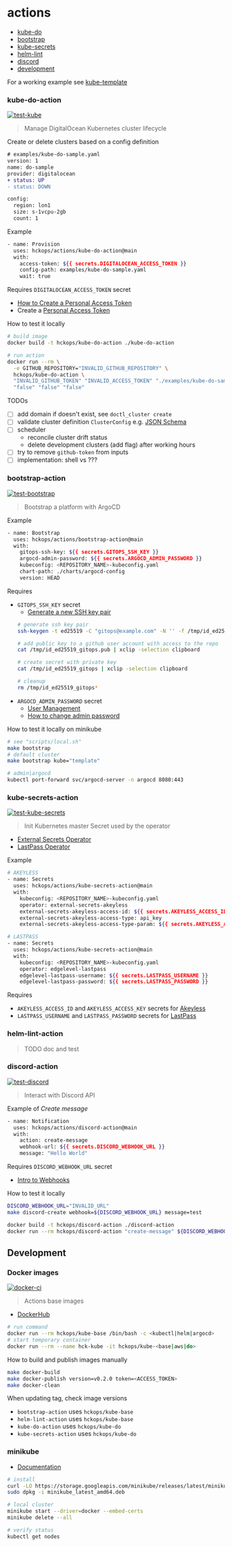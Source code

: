 # actions

* [kube-do](#kube-do-action)
* [bootstrap](#bootstrap-action)
* [kube-secrets](#kube-secrets-action)
* [helm-lint](#helm-lint-action)
* [discord](#discord-action)
* [development](#development)

For a working example see [kube-template](https://github.com/hckops/kube-template/blob/main/.github/workflows/kube-do.yml)

### kube-do-action

[![test-kube](https://github.com/hckops/actions/actions/workflows/test-kube.yml/badge.svg)](https://github.com/hckops/actions/actions/workflows/test-kube.yml)

> Manage DigitalOcean Kubernetes cluster lifecycle

Create or delete clusters based on a config definition
```diff
# examples/kube-do-sample.yaml
version: 1
name: do-sample
provider: digitalocean
+ status: UP
- status: DOWN

config:
  region: lon1
  size: s-1vcpu-2gb
  count: 1
```

Example
```bash
- name: Provision
  uses: hckops/actions/kube-do-action@main
  with:
    access-token: ${{ secrets.DIGITALOCEAN_ACCESS_TOKEN }}
    config-path: examples/kube-do-sample.yaml
    wait: true
```

Requires `DIGITALOCEAN_ACCESS_TOKEN` secret
* [How to Create a Personal Access Token](https://docs.digitalocean.com/reference/api/create-personal-access-token)
* Create a [Personal Access Token](https://cloud.digitalocean.com/account/api/tokens)

How to test it locally
```bash
# build image
docker build -t hckops/kube-do-action ./kube-do-action

# run action
docker run --rm \
  -e GITHUB_REPOSITORY="INVALID_GITHUB_REPOSITORY" \
  hckops/kube-do-action \
  "INVALID_GITHUB_TOKEN" "INVALID_ACCESS_TOKEN" "./examples/kube-do-sample.yaml" \
  "false" "false" "false"
```

TODOs
- [ ] add domain if doesn't exist, see `doctl_cluster create`
- [ ] validate cluster definition `ClusterConfig` e.g. [JSON Schema](http://json-schema.org)
- [ ] scheduler
    * reconcile cluster drift status
    * delete development clusters (add flag) after working hours
- [ ] try to remove `github-token` from inputs
- [ ] implementation: shell vs ???

### bootstrap-action

[![test-bootstrap](https://github.com/hckops/actions/actions/workflows/test-bootstrap.yml/badge.svg)](https://github.com/hckops/actions/actions/workflows/test-bootstrap.yml)

> Bootstrap a platform with ArgoCD

Example
```bash
- name: Bootstrap
  uses: hckops/actions/bootstrap-action@main
  with:
    gitops-ssh-key: ${{ secrets.GITOPS_SSH_KEY }}
    argocd-admin-password: ${{ secrets.ARGOCD_ADMIN_PASSWORD }}
    kubeconfig: <REPOSITORY_NAME>-kubeconfig.yaml
    chart-path: ./charts/argocd-config
    version: HEAD
```

Requires
* `GITOPS_SSH_KEY` secret
    - [Generate a new SSH key pair](https://help.github.com/en/articles/generating-a-new-ssh-key-and-adding-it-to-the-ssh-agent#generating-a-new-ssh-key)
    ```bash
    # generate ssh key pair
    ssh-keygen -t ed25519 -C "gitops@example.com" -N '' -f /tmp/id_ed25519_gitops

    # add public key to a github user account with access to the repo
    cat /tmp/id_ed25519_gitops.pub | xclip -selection clipboard

    # create secret with private key
    cat /tmp/id_ed25519_gitops | xclip -selection clipboard

    # cleanup
    rm /tmp/id_ed25519_gitops*
    ```
* `ARGOCD_ADMIN_PASSWORD` secret
    - [User Management](https://argo-cd.readthedocs.io/en/stable/operator-manual/user-management)
    - [How to change admin password](https://argo-cd.readthedocs.io/en/stable/faq/#i-forgot-the-admin-password-how-do-i-reset-it)

How to test it locally on minikube
```bash
# see "scripts/local.sh"
make bootstrap
# default cluster
make bootstrap kube="template"

# admin|argocd
kubectl port-forward svc/argocd-server -n argocd 8080:443
```

### kube-secrets-action

[![test-kube-secrets](https://github.com/hckops/actions/actions/workflows/test-kube-secrets.yml/badge.svg)](https://github.com/hckops/actions/actions/workflows/test-kube-secrets.yml)

> Init Kubernetes master Secret used by the operator

* [External Secrets Operator](https://external-secrets.io)
* [LastPass Operator](https://github.com/edgelevel/lastpass-operator)

Example
```bash
# AKEYLESS
- name: Secrets
  uses: hckops/actions/kube-secrets-action@main
  with:
    kubeconfig: <REPOSITORY_NAME>-kubeconfig.yaml
    operator: external-secrets-akeyless
    external-secrets-akeyless-access-id: ${{ secrets.AKEYLESS_ACCESS_ID }}
    external-secrets-akeyless-access-type: api_key
    external-secrets-akeyless-access-type-param: ${{ secrets.AKEYLESS_ACCESS_KEY }}

# LASTPASS
- name: Secrets
  uses: hckops/actions/kube-secrets-action@main
  with:
    kubeconfig: <REPOSITORY_NAME>-kubeconfig.yaml
    operator: edgelevel-lastpass
    edgelevel-lastpass-username: ${{ secrets.LASTPASS_USERNAME }}
    edgelevel-lastpass-password: ${{ secrets.LASTPASS_PASSWORD }}
```

Requires
* `AKEYLESS_ACCESS_ID` and `AKEYLESS_ACCESS_KEY` secrets for [Akeyless](https://www.akeyless.io)
* `LASTPASS_USERNAME` and `LASTPASS_PASSWORD` secrets for [LastPass](https://www.lastpass.com)

### helm-lint-action

> TODO doc and test

### discord-action

[![test-discord](https://github.com/hckops/actions/actions/workflows/test-discord.yml/badge.svg)](https://github.com/hckops/actions/actions/workflows/test-discord.yml)

> Interact with Discord API

Example of *Create message*
```bash
- name: Notification
  uses: hckops/actions/discord-action@main
  with:
    action: create-message
    webhook-url: ${{ secrets.DISCORD_WEBHOOK_URL }}
    message: "Hello World"
```

Requires `DISCORD_WEBHOOK_URL` secret
* [Intro to Webhooks](https://support.discord.com/hc/en-us/articles/228383668-Intro-to-Webhooks)

How to test it locally
```bash
DISCORD_WEBHOOK_URL="INVALID_URL"
make discord-create webhook=${DISCORD_WEBHOOK_URL} message=test

docker build -t hckops/discord-action ./discord-action
docker run --rm hckops/discord-action "create-message" ${DISCORD_WEBHOOK_URL} "docker"
```

## Development

### Docker images

[![docker-ci](https://github.com/hckops/actions/actions/workflows/docker-ci.yml/badge.svg)](https://github.com/hckops/actions/actions/workflows/docker-ci.yml)

> Actions base images

* [DockerHub](https://hub.docker.com/u/hckops)

```bash
# run command
docker run --rm hckops/kube-base /bin/bash -c <kubectl|helm|argocd>
# start temporary container
docker run --rm --name hck-kube -it hckops/kube-<base|aws|do>
```

How to build and publish images manually
```bash
make docker-build
make docker-publish version=v0.2.0 token=<ACCESS_TOKEN>
make docker-clean
```

When updating tag, check image versions
* `bootstrap-action` uses `hckops/kube-base`
* `helm-lint-action` uses `hckops/kube-base`
* `kube-do-action` uses `hckops/kube-do`
* `kube-secrets-action` uses `hckops/kube-do`

### minikube

* [Documentation](https://minikube.sigs.k8s.io)

```bash
# install 
curl -LO https://storage.googleapis.com/minikube/releases/latest/minikube_latest_amd64.deb
sudo dpkg -i minikube_latest_amd64.deb

# local cluster
minikube start --driver=docker --embed-certs
minikube delete --all

# verify status
kubectl get nodes
```
